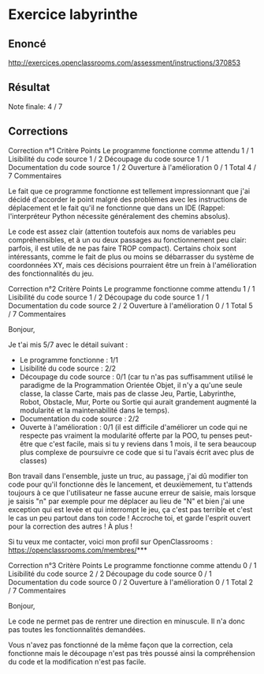 # Exercice labyrinthe

## Enoncé

http://exercices.openclassrooms.com/assessment/instructions/370853

## Résultat

Note finale: 4 / 7

## Corrections

Correction n°1
Critère	Points
Le programme fonctionne comme attendu	1 / 1
Lisibilité du code source	1 / 2
Découpage du code source	1 / 1
Documentation du code source	1 / 2
Ouverture à l'amélioration	0 / 1
Total	4 / 7
Commentaires

Le fait que ce programme fonctionne est tellement impressionnant 
que j'ai décidé d'accorder le point malgré des problèmes avec les 
instructions de déplacement et le fait qu'il ne fonctionne que 
dans un IDE (Rappel: l'interpréteur Python nécessite généralement 
des chemins absolus).

Le code est assez clair (attention toutefois aux noms de variables 
peu compréhensibles, et à un ou deux passages au fonctionnement
peu clair: parfois, il est utile de ne pas faire TROP compact). 
Certains choix sont intéressants, comme le fait de plus ou moins 
se débarrasser du système de coordonnées XY, mais ces décisions 
pourraient être un frein à l'amélioration des fonctionnalités du jeu.


Correction n°2
Critère	Points
Le programme fonctionne comme attendu	1 / 1
Lisibilité du code source	1 / 2
Découpage du code source	1 / 1
Documentation du code source	2 / 2
Ouverture à l'amélioration	0 / 1
Total	5 / 7
Commentaires

Bonjour,

Je t'ai mis 5/7 avec le détail suivant :
- Le programme fonctionne : 1/1
- Lisibilité du code source : 2/2
- Découpage du code source : 0/1 (car tu n'as pas suffisamment utilisé le paradigme de la Programmation 
  Orientée Objet, il n'y a qu'une seule classe, la classe Carte, mais pas de classe Jeu, Partie, Labyrinthe, Robot, Obstacle,
  Mur, Porte ou Sortie qui aurait grandement augmenté la modularité et la maintenabilité dans le temps).
- Documentation du code source : 2/2
- Ouverte à l'amélioration : 0/1 (il est difficile d'améliorer un code qui ne respecte pas vraiment la modularité 
  offerte par la POO, tu penses peut-être que c'est facile, mais si tu y reviens dans 1 mois, il te sera 
  beaucoup plus complexe de poursuivre ce code que si tu l'avais écrit avec plus de classes)

Bon travail dans l'ensemble, juste un truc, au passage, j'ai dû modifier ton code pour qu'il fonctionne dès le lancement, 
et deuxièmement, tu t'attends toujours à ce que l'utilisateur ne fasse aucune erreur de saisie, mais lorsque je saisis "n" 
par exemple pour me déplacer au lieu de "N" et bien j'ai une exception qui est levée et qui interrompt le jeu, ça c'est pas 
terrible et c'est le cas un peu partout dans ton code ! Accroche toi, et garde l'esprit ouvert pour la correction des autres ! À plus !

Si tu veux me contacter, voici mon profil sur OpenClassrooms :
https://openclassrooms.com/membres/***


Correction n°3
Critère	Points
Le programme fonctionne comme attendu	0 / 1
Lisibilité du code source	2 / 2
Découpage du code source	0 / 1
Documentation du code source	0 / 2
Ouverture à l'amélioration	0 / 1
Total	2 / 7
Commentaires

Bonjour,

Le code ne permet pas de rentrer une direction en minuscule. Il n'a donc pas toutes les fonctionnalités demandées.

Vous n'avez pas fonctionné de la même façon que la correction, cela fonctionne mais le 
découpage n'est pas très poussé ainsi la compréhension du code et la modification n'est pas facile.
